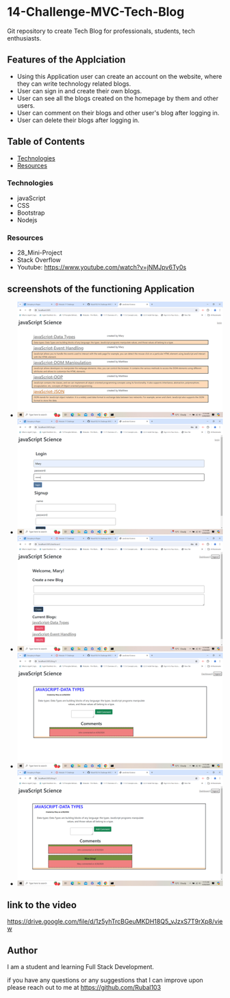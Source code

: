 # 14-Challenge-MVC-Tech-Blog

Git repository to create Tech Blog for professionals, students, tech enthusiasts. 

## Features of the Applciation
* Using this Application user can create an account on the website, where they can write technology related blogs.  
* User can sign in and create their own blogs.
* User can see all the blogs created on the homepage by them and other users. 
* User can comment on their blogs and other user's blog after logging in. 
* User can delete their blogs after logging in. 

## Table of Contents

- [Technologies](#Technologies)
- [Resources](#Resources)

### Technologies
* javaScript
* CSS
* Bootstrap
* Nodejs

### Resources
* 28_Mini-Project
* Stack Overflow
* Youtube: https://www.youtube.com/watch?v=jNMJpv6Ty0s


## screenshots of the functioning Application
- ![Home page](./Images/image.png)
- ![Login Page](./Images/image-1.png)
- ![User's Dashboard](./Images/image-2.png)
- ![user's Blog page](./Images/image-3.png)
- ![Blog's comment](./Images/image-4.png)

## link to the video 
https://drive.google.com/file/d/1z5yhTrcBGeuMKDH18Q5_vJzxS7T9rXp8/view

## Author

I am a student and learning Full Stack Development. 

if you have any questions or any suggestions that I can improve upon please reach out to me at 
https://github.com/Rubal103


